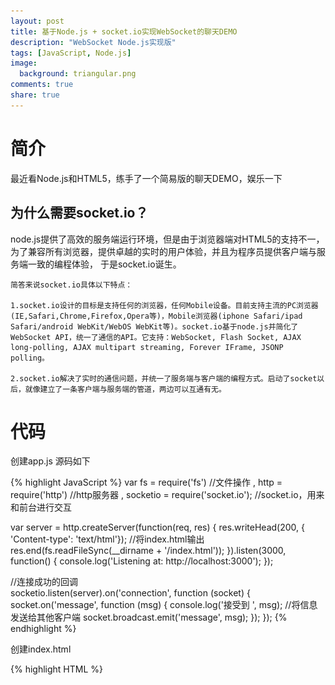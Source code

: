 ```yaml
---
layout: post
title: 基于Node.js + socket.io实现WebSocket的聊天DEMO
description: "WebSocket Node.js实现版"
tags: [JavaScript, Node.js]
image:
  background: triangular.png
comments: true
share: true
---
```


# 简介

最近看Node.js和HTML5，练手了一个简易版的聊天DEMO，娱乐一下

## 为什么需要socket.io？

node.js提供了高效的服务端运行环境，但是由于浏览器端对HTML5的支持不一，
为了兼容所有浏览器，提供卓越的实时的用户体验，并且为程序员提供客户端与服务端一致的编程体验，
于是socket.io诞生。

	简答来说socket.io具体以下特点：
	
    1.socket.io设计的目标是支持任何的浏览器，任何Mobile设备。目前支持主流的PC浏览器 (IE,Safari,Chrome,Firefox,Opera等)，Mobile浏览器(iphone Safari/ipad Safari/android WebKit/WebOS WebKit等)。socket.io基于node.js并简化了WebSocket API，统一了通信的API。它支持：WebSocket, Flash Socket, AJAX long-polling, AJAX multipart streaming, Forever IFrame, JSONP polling。
    
    2.socket.io解决了实时的通信问题，并统一了服务端与客户端的编程方式。启动了socket以后，就像建立了一条客户端与服务端的管道，两边可以互通有无。


# 代码

创建app.js 源码如下

{% highlight JavaScript %}
var fs = require('fs')	//文件操作
    , http = require('http')	//http服务器
    , socketio = require('socket.io');	//socket.io，用来和前台进行交互
  
var server = http.createServer(function(req, res) {
    res.writeHead(200, { 'Content-type': 'text/html'});
    //将index.html输出
    res.end(fs.readFileSync(__dirname + '/index.html'));
}).listen(3000, function() {
    console.log('Listening at: http://localhost:3000');
});

//连接成功的回调  
socketio.listen(server).on('connection', function (socket) {
    socket.on('message', function (msg) {
        console.log('接受到 ', msg);
        //将信息发送给其他客户端
        socket.broadcast.emit('message', msg);
    });
});
{% endhighlight %}

创建index.html

{% highlight HTML %}
<html>
<head>
	<meta charset="utf-8">
    <script src="http://libs.baidu.com/jquery/1.9.0/jquery.js"></script>
    <script src="/socket.io/socket.io.js"></script>
    <script>
        $(function(){
            var iosocket = io.connect();
  
            iosocket.on('connect', function () {
                $('#incomingChatMessages').append($('<li>已连接！</li>'));
  
                iosocket.on('message', function(message) {
                    $('#incomingChatMessages').append($('<li></li>').text(message));
                });
                iosocket.on('disconnect', function() {
                    $('#incomingChatMessages').append('<li>失去连接</li>');
                });
            });
  
            $('#outgoingChatMessage').keypress(function(event) {
                if(event.which == 13) {
                    event.preventDefault();
                    iosocket.send($('#outgoingChatMessage').val());
                    $('#incomingChatMessages').append($('<li></li>').text($('#outgoingChatMessage').val()));
                    $('#outgoingChatMessage').val('');
                }
            });
        });
    </script>
</head>
<body>
控制台:&nbsp;<ul id="incomingChatMessages"></ul>
<br />
<input type="text" id="outgoingChatMessage">
</body>
</html>

{% endhighlight %}

# 运行&结果

因为依赖了socket.io包，所以用npm 下载

npm install socket.io

最后直接运行

node app.js

<figure>
	<a href="/images/article/1.jpg">
		<img src="/images/article/1.jpg" alt="home" />
	</a>
	<figcaption>运行效果</figcaption>
</figure>


>附上一个实现了很炫聊天DEMO  http://segmentfault.com/a/1190000000479518

<figure>
	<a href="/images/article/2.png">
		<img src="/images/article/2.png" alt="home" />
	</a>
	<figcaption>聊天DEMO</figcaption>
</figure>

<strong>end from {{ site.url }}</strong>
